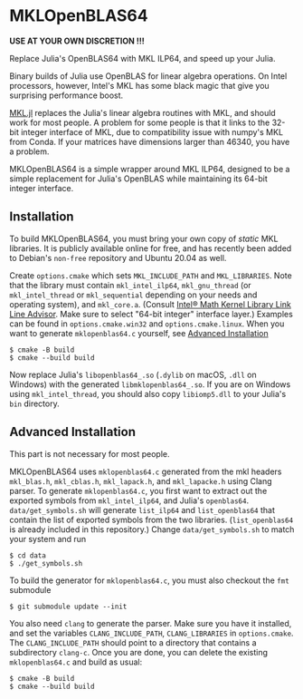 # MKLOpenBLAS64

**USE AT YOUR OWN DISCRETION !!!**

Replace Julia's OpenBLAS64 with MKL ILP64, and speed up your Julia.

Binary builds of Julia use OpenBLAS for linear algebra operations.
On Intel processors, however, Intel's MKL has some black magic that give you surprising performance boost.

[MKL.jl](https://github.com/JuliaComputing/MKL.jl) replaces the Julia's linear algebra routines with MKL, and should work for most people.
A problem for some people is that it links to the 32-bit integer interface of MKL, due to compatibility issue with numpy's MKL from Conda.
If your matrices have dimensions larger than 46340, you have a problem.

MKLOpenBLAS64 is a simple wrapper around MKL ILP64, designed to be a simple replacement for Julia's OpenBLAS while maintaining its 64-bit integer interface.


## Installation

To build MKLOpenBLAS64, you must bring your own copy of *static* MKL libraries.
It is publicly available online for free, and has recently been added to Debian's `non-free` repository and Ubuntu 20.04 as well.

Create `options.cmake` which sets `MKL_INCLUDE_PATH` and `MKL_LIBRARIES`. Note that the library must contain `mkl_intel_ilp64`, `mkl_gnu_thread` (or `mkl_intel_thread` or `mkl_sequential` depending on your needs and operating system), and `mkl_core.a`.
(Consult [Intel® Math Kernel Library Link Line Advisor](https://software.intel.com/content/www/us/en/develop/articles/intel-mkl-link-line-advisor.html).
Make sure to select "64-bit integer" interface layer.)
Examples can be found in `options.cmake.win32` and `options.cmake.linux`.
When you want to generate `mklopenblas64.c` yourself, see [Advanced Installation](#advanced-installation)

```
$ cmake -B build
$ cmake --build build 
```
Now replace Julia's `libopenblas64_.so` (`.dylib` on macOS, `.dll` on Windows) with the generated `libmklopenblas64_.so`.
If you are on Windows using `mkl_intel_thread`, you should also copy `libiomp5.dll` to your Julia's `bin` directory.

## Advanced Installation

This part is not necessary for most people.

MKLOpenBLAS64 uses `mklopenblas64.c` generated from the mkl headers `mkl_blas.h`, `mkl_cblas.h`, `mkl_lapack.h`, and `mkl_lapacke.h` using Clang parser.
To generate `mklopenblas64.c`, you first want to extract out the exported symbols from `mkl_intel_ilp64`, and Julia's `openblas64`.
`data/get_symbols.sh` will generate `list_ilp64` and `list_openblas64` that contain the list of exported symbols from the two libraries.
(`list_openblas64` is already included in this repository.)
Change `data/get_symbols.sh` to match your system and run
```
$ cd data
$ ./get_symbols.sh
```
To build the generator for `mklopenblas64.c`, you must also checkout the `fmt` submodule
```
$ git submodule update --init
```
You also need `clang` to generate the parser.
Make sure you have it installed, and set the variables `CLANG_INCLUDE_PATH`, `CLANG_LIBRARIES` in `options.cmake`.
The `CLANG_INCLUDE_PATH` should point to a directory that contains a subdirectory `clang-c`.
Once you are done, you can delete the existing `mklopenblas64.c` and build as usual:
```
$ cmake -B build
$ cmake --build build 
```
